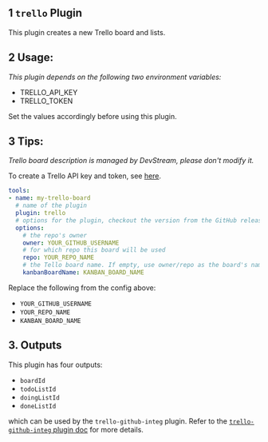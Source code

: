 ## 1 `trello` Plugin

This plugin creates a new Trello board and lists.

## 2 Usage:

_This plugin depends on the following two environment variables:_

- TRELLO_API_KEY
- TRELLO_TOKEN

Set the values accordingly before using this plugin.

## 3 Tips:
_Trello board description is managed by DevStream, please don't modify it._

To create a Trello API key and token, see [here](https://trello.com/app-key).

```yaml
tools:
- name: my-trello-board
  # name of the plugin
  plugin: trello
  # options for the plugin, checkout the version from the GitHub releases
  options:
    # the repo's owner
    owner: YOUR_GITHUB_USERNAME
    # for which repo this board will be used
    repo: YOUR_REPO_NAME
    # the Tello board name. If empty, use owner/repo as the board's name.
    kanbanBoardName: KANBAN_BOARD_NAME
```

Replace the following from the config above:

- `YOUR_GITHUB_USERNAME`
- `YOUR_REPO_NAME`
- `KANBAN_BOARD_NAME`

## 3. Outputs

This plugin has four outputs:

- `boardId`
- `todoListId`
- `doingListId`
- `doneListId`

which can be used by the `trello-github-integ` plugin. Refer to the [`trello-github-integ` plugin doc](./trello-github-integ.md) for more details.
